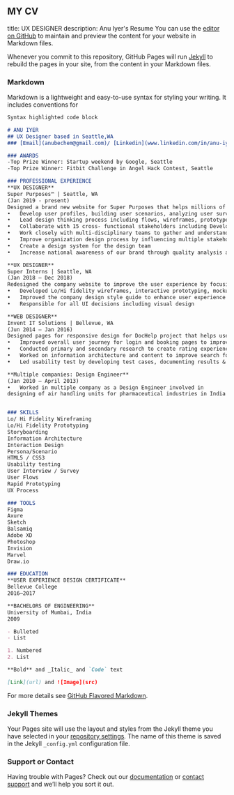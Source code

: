 ## MY CV
title: UX DESIGNER
description: Anu Iyer's Resume
You can use the [editor on GitHub](https://github.com/Anuiyer68/resume/edit/gh-pages/index.md) to maintain and preview the content for your website in Markdown files.

Whenever you commit to this repository, GitHub Pages will run [Jekyll](https://jekyllrb.com/) to rebuild the pages in your site, from the content in your Markdown files.

### Markdown

Markdown is a lightweight and easy-to-use syntax for styling your writing. It includes conventions for

```markdown
Syntax highlighted code block

# ANU IYER
## UX Designer based in Seattle,WA
### [Email](anubechem@gmail.com)/ [Linkedin](www.linkedin.com/in/anu-iyer) / [Website](https://anuportfolio.wixsite.com/mysite)

### AWARDS
-Top Prize Winner: Startup weekend by Google, Seattle
-Top Prize Winner: Fitbit Challenge in Angel Hack Contest, Seattle

### PROFESSIONAL EXPERIENCE
**UX DESIGNER**
Super Purposes™ | Seattle, WA 
(Jan 2019 - present)
Designed a brand new website for Super Purposes that helps millions of job seekers find their dream job/careers  
•	Develop user profiles, building user scenarios, analyzing user surveys and feedback
•	Lead design thinking process including flows, wireframes, prototypes, high fidelity mockups and visual design specifications for  web and mobile
•	Collaborate with 15 cross- functional stakeholders including Developers/ Content Writers/ Graphic Designers to create intuitive website	
•	Work closely with multi-disciplinary teams to gather and understand requirements
•	Improve organization design process by influencing multiple stakeholders
•	Create a design system for the design team  
•	Increase national awareness of our brand through quality analysis and usability testing

**UX DESIGNER**
Super Interns | Seattle, WA 
(Jan 2018 – Dec 2018)
Redesigned the company website to improve the user experience by focusing on usability, aesthetics and accessible interface
•	Developed Lo/Hi fidelity wireframes, interactive prototyping, mockups for company website
•	Improved the company design style guide to enhance user experience 
•	Responsible for all UI decisions including visual design

**WEB DESIGNER**
Invent IT Solutions | Bellevue, WA 
(Jun 2014 – Jan 2016)
Designed pages for responsive design for DocHelp project that helps users schedule appointments with their healthcare providers based on the availability
•	Improved overall user journey for login and booking pages to improve accessibility
•	Conducted primary and secondary research to create rating experiences for users 
•	Worked on information architecture and content to improve search for users 
•	Led usability test by developing test cases, documenting results & coordinating with developers. 

**Multiple companies: Design Engineer**
(Jan 2010 – April 2013)
•	Worked in multiple company as a Design Engineer involved in 
designing of air handling units for pharmaceutical industries in India


### SKILLS
Lo/ Hi Fidelity Wireframing
Lo/Hi Fidelity Prototyping
Storyboarding
Information Architecture
Interaction Design
Persona/Scenario
HTML5 / CSS3
Usability testing
User Interview / Survey
User Flows
Rapid Prototyping
UX Process

### TOOLS
Figma
Axure
Sketch
Balsamiq
Adobe XD
Photoshop
Invision
Marvel
Draw.io

### EDUCATION 
**USER EXPERIENCE DESIGN CERTIFICATE**
Bellevue College
2016–2017

**BACHELORS OF ENGINEERING** 
University of Mumbai, India
2009

- Bulleted
- List

1. Numbered
2. List

**Bold** and _Italic_ and `Code` text

[Link](url) and ![Image](src)
```

For more details see [GitHub Flavored Markdown](https://guides.github.com/features/mastering-markdown/).

### Jekyll Themes

Your Pages site will use the layout and styles from the Jekyll theme you have selected in your [repository settings](https://github.com/Anuiyer68/resume/settings). The name of this theme is saved in the Jekyll `_config.yml` configuration file.

### Support or Contact

Having trouble with Pages? Check out our [documentation](https://docs.github.com/categories/github-pages-basics/) or [contact support](https://github.com/contact) and we’ll help you sort it out.
